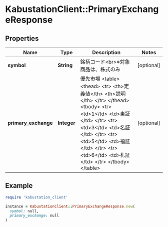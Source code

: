 # KabustationClient::PrimaryExchangeResponse

## Properties

| Name | Type | Description | Notes |
| ---- | ---- | ----------- | ----- |
| **symbol** | **String** | 銘柄コード&lt;br&gt;※対象商品は、株式のみ | [optional] |
| **primary_exchange** | **Integer** | 優先市場 &lt;table&gt;   &lt;thead&gt;       &lt;tr&gt;           &lt;th&gt;定義値&lt;/th&gt;           &lt;th&gt;説明&lt;/th&gt;       &lt;/tr&gt;   &lt;/thead&gt;   &lt;tbody&gt;       &lt;tr&gt;           &lt;td&gt;1&lt;/td&gt;           &lt;td&gt;東証&lt;/td&gt;       &lt;/tr&gt;       &lt;tr&gt;           &lt;td&gt;3&lt;/td&gt;           &lt;td&gt;名証&lt;/td&gt;       &lt;/tr&gt;       &lt;tr&gt;           &lt;td&gt;5&lt;/td&gt;           &lt;td&gt;福証&lt;/td&gt;       &lt;/tr&gt;       &lt;tr&gt;           &lt;td&gt;6&lt;/td&gt;           &lt;td&gt;札証&lt;/td&gt;       &lt;/tr&gt;   &lt;/tbody&gt; &lt;/table&gt; | [optional] |

## Example

```ruby
require 'kabustation_client'

instance = KabustationClient::PrimaryExchangeResponse.new(
  symbol: null,
  primary_exchange: null
)
```

